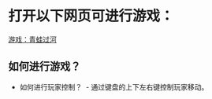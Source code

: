 # 打开以下网页可进行游戏：
[游戏：青蛙过河](https://syuukisei.github.io/Udacity/font-end/p5/index.html "青蛙过河")  
## 如何进行游戏？
- 如何进行玩家控制？
  - 通过键盘的上下左右键控制玩家移动。
